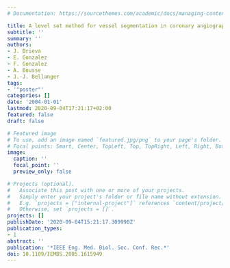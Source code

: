 ```yaml
---
# Documentation: https://sourcethemes.com/academic/docs/managing-content/

title: A level set method for vessel segmentation in coronary angiography
subtitle: ''
summary: ''
authors:
- J. Brieva
- E. Gonzalez
- F. Gonzalez
- A. Bousse
- J.-J. Bellanger
tags:
- '"poster"'
categories: []
date: '2004-01-01'
lastmod: 2020-09-04T17:21:17+02:00
featured: false
draft: false

# Featured image
# To use, add an image named `featured.jpg/png` to your page's folder.
# Focal points: Smart, Center, TopLeft, Top, TopRight, Left, Right, BottomLeft, Bottom, BottomRight.
image:
  caption: ''
  focal_point: ''
  preview_only: false

# Projects (optional).
#   Associate this post with one or more of your projects.
#   Simply enter your project's folder or file name without extension.
#   E.g. `projects = ["internal-project"]` references `content/project/deep-learning/index.md`.
#   Otherwise, set `projects = []`.
projects: []
publishDate: '2020-09-04T15:21:17.309990Z'
publication_types:
- 1
abstract: ''
publication: '*IEEE Eng. Med. Biol. Soc. Conf. Rec.*'
doi: 10.1109/IEMBS.2005.1615949
---
```

